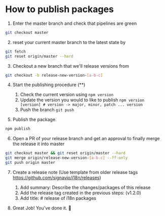 # How to publish packages

1. Enter the master branch and check that pipelines are green

```bash
git checkout master
```

2. reset your current master branch to the latest state by

```bash
git fetch
git reset origin/master --hard
```

3. Checkout a new branch that we'll release versions from

```bash
git checkout -b release-new-version-[a-b-c]
```

4.  Start the publishing procedure (\*\*)  
    1.  Check the current version using `npm version`
    2.  Update the version you would to like to publish `npm version [version] # version -> major, minor, patch ... version`
    3.  Push the branch `git push`


5.  Publish the package.

```bash
npm publish
```

6. Open a PR of your release branch and get an approval to finally merge the release it into master

```bash
git checkout master && git reset origin/master --hard
git merge origin/release-new-version-[a-b-c] --ff-only
git push origin master
```

7. Create a release note (Use template from older release tags https://github.com/signavio/i18n/releases)

   1. Add summary: Describe the changes/packages of this release
   2. Add the release tag created in the previous steps: (v1.2.0)
   3. Add title: #<release-number> release of i18n packages

8. Great Job! You've done it. 🎉
